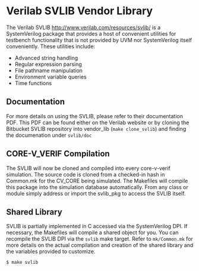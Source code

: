 # Verilab SVLIB Vendor Library

The Verilab SVLIB http://www.verilab.com/resources/svlib/ is a SystemVerilog package that provides a host of convenient utilities for
testbench functionality that is not provided by UVM nor SystemVerilog itself conveniently.  These utilities include:

- Advanced string handling
- Regular expression parsing
- File pathname manipulation
- Environment variable queries
- Time functions

## Documentation

For more details on using the SVLIB, please refer to their documentation PDF.  This PDF can be found either on the Verilab website
or by cloning the Bitbucket SVLIB repository into vendor_lib (`make clone_svlib`) and finding the documenation under `svlib/doc`

## CORE-V_VERIF Compilation

The SVLIB will now be cloned and compiled into every core-v-verif simulation.  The source code is cloned from a checked-in hash
in Common.mk for the CV_CORE being simulated.  The Makefiles will compile this package into the simulation database automatically.
From any class or module simply address or import the svlib_pkg to access the SVLIB itself.

## Shared Library

SVLIB is partially implemented in C accessed via the SystemVerilog DPI.
If necessary, the Makefiles will compile a shared object for you.
You can recompile the SVLIB DPI via the `svlib` make target.
Refer to `mk/Common.mk` for more details on the actual compilation and creation of the shared library and the variables provided to customize.


```
$ make svlib
```
